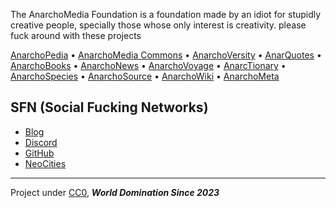 The AnarchoMedia Foundation is a foundation made by an idiot for stupidly creative people, specially those whose only interest is creativity. please fuck around with these projects

[AnarchoPedia](https://anarchomedia.github.io/AnarchoPedia) • [AnarchoMedia Commons](https://anarchomedia.github.io/AnarchoMedia-Commons) • [AnarchoVersity](https://anarchomedia.github.io/AnarchoVersity) • [AnarQuotes](https://anarchomedia.github.io/AnarQuotes) • [AnarchoBooks](https://anarchomedia.github.io/AnarchoBooks) • [AnarchoNews](https://anarchomedia.github.io/AnarchoNews) • [AnarchoVoyage](https://anarchomedia.github.io/AnarchoVoyage) • [AnarcTionary](https://anarchomedia.github.io/AnarcTionary) • [AnarchoSpecies](https://anarchomedia.github.io/AnarchoSpecies) • [AnarchoSource](https://anarchomedia.github.io/AnarchoSource) • [AnarchoWiki](https://anarchomedia.github.io/AnarchoWiki) • [AnarchoMeta](https://anarchomedia.github.io/AnarchoMeta)

## SFN (Social Fucking Networks)

- [Blog](https://anarchomedia.blogspot.com/)
- [Discord](https://discord.com/invite/xUr5Se99k7)
- [GitHub](https://github.com/AnarchoMedia)
- [NeoCities](https://gabethecat.neocities.org/anarchomedia)

--- 
Project under [CC0](https://anarchomedia.github.io/LICENSE.txt), ***World Domination Since 2023***
